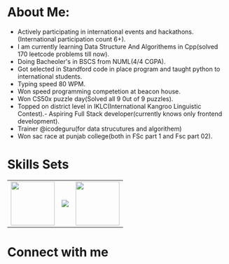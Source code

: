 # About Me:


- Actively participating in international events and hackathons.(International participation count 6+).
- I am currently learning Data Structure And Algorithems in Cpp(solved 170 leetcode problems till now).
- Doing Bacheoler's in BSCS from NUML(4/4 CGPA).
- Got selected in Standford code in place program and taught python to international students.
- Typing speed 80 WPM.
- Won speed programming competetion at beacon house.
- Won CS50x puzzle day(Solved all 9 0ut of 9 puzzles).
- Topped on district level in IKLC(International Kangroo Linguistic Contest).- Aspiring Full Stack developer(currently knows only frontend development).
- Trainer @icodeguru(for data strucutures and algorithem)
- Won sac race at punjab college(both in FSc part 1 and Fsc part 02).

# Skills Sets
<table>
  <tr>
    <td>
      <img src="https://encrypted-tbn0.gstatic.com/images?q=tbn:ANd9GcRsubI1xnS2EsbFC7IKOtHXy3o2yp5zNGHX8-mLk-0nVw&s" height=100px/>
    </td>
    <td>
      <img src="https://upload.wikimedia.org/wikipedia/commons/thumb/d/d5/CSS3_logo_and_wordmark.svg/180px-CSS3_logo_and_wordmark.svg.png"/>
    </td>
    <td>
    <img src="https://static.vecteezy.com/system/resources/previews/027/127/463/non_2x/javascript-logo-javascript-icon-transparent-free-png.png"height=100px>
    </td>
  </tr>
</table>

# Connect with me
<div align="center">
  
</div>
